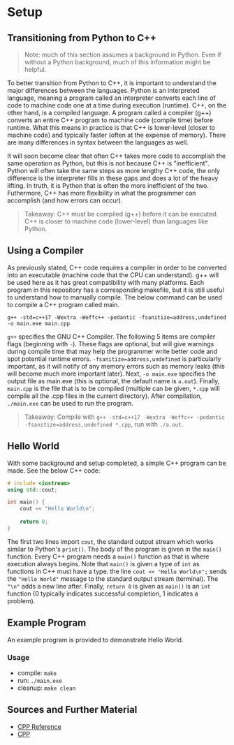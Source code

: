 # Setup

## Transitioning from Python to C++

> Note: much of this section assumes a background in Python. Even if without a Python background, much of this information might be helpful.

To better transition from Python to C++, it is important to understand the major differences between the languages. Python is an interpreted language, meaning a program called an interpreter converts each line of code to machine code one at a time during execution (runtime). C++, on the other hand, is a compiled language. A program called a compiler (g++) converts an entire C++ program to machine code (compile time) before runtime. What this means in practice is that C++ is lower-level (closer to machine code) and typically faster (often at the expense of memory). There are many differences in syntax between the languages as well.

It will soon become clear that often C++ takes more code to accomplish the same operation as Python, but this is not because C++ is "inefficient". Python will often take the same steps as more lengthy C++ code, the only difference is the interpreter fills in these gaps and does a lot of the heavy lifting. In truth, it is Python that is often the more inefficient of the two. Futhermore, C++ has more flexibility in what the programmer can accomplish (and how errors can occur).

> Takeaway: C++ must be compiled (g++) before it can be executed. C++ is closer to machine code (lower-level) than languages like Python.

## Using a Compiler

As previously stated, C++ code requires a compiler in order to be converted into an executable (machine code that the CPU can understand). g++ will be used here as it has great compatibility with many platforms. Each program in this repository has a corresponding makefile, but it is still useful to understand how to manually compile. The below command can be used to compile a C++ program called main.

```NA
g++ -std=c++17 -Wextra -Weffc++ -pedantic -fsanitize=address,undefined -o main.exe main.cpp
```

`g++` specifies the GNU C++ Compiler. The following 5 items are compiler flags (beginning with `-`). These flags are optional, but will give warnings during compile time that may help the programmer write better code and spot potential runtime errors. `-fsanitize=address,undefined` is particularly important, as it will notify of any memory errors such as memory leaks (this will become much more important later). Next, `-o main.exe` specifies the output file as main.exe (this is optional, the default name is `a.out`). Finally, `main.cpp` is the file that is to be compiled (multiple can be given, `*.cpp` will compile all the .cpp files in the current directory). After compilation, `./main.exe` can be used to run the program.

> Takeaway: Compile with `g++ -std=c++17 -Wextra -Weffc++ -pedantic -fsanitize=address,undefined *.cpp`, run with `./a.out`.

## Hello World

With some background and setup completed, a simple C++ program can be made. See the below C++ code:

```C++
# include <iostream>
using std::cout;

int main() {
    cout << "Hello World\n";
    
    return 0;
}
```

The first two lines import `cout`, the standard output stream which works similar to Python's `print()`. The body of the program is given in the `main()` function. Every C++ program needs a `main()` function as that is where execution always begins. Note that `main()` is given a type of `int` as functions in C++ must have a type. the line `cout << "Hello World\n";` sends the `"Hello World"` message to the standard output stream (terminal). The `"\n"` adds a new line after. Finally, `return 0` is given as `main()` is an `int` function (0 typically indicates successful completion, 1 indicates a problem).

## Example Program

An example program is provided to demonstrate Hello World.

### Usage
- compile: `make`
- run: `./main.exe`
- cleanup: `make clean`

## Sources and Further Material

- [CPP Reference](https://en.cppreference.com/)
- [CPP](https://www.cplusplus.com/doc/)
